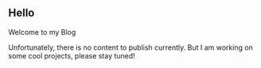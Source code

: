 ## Hello

Welcome to my Blog

Unfortunately, there is no content to publish currently. But I am working on some cool projects, please stay tuned!


